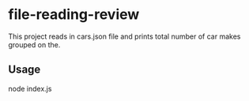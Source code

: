 # file-reading-review
This project reads in cars.json file and prints total number of car makes grouped on the.

## Usage

node index.js 